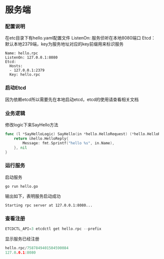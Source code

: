 # 服务端

### 配置说明
在etc目录下有hello.yaml配置文件
ListenOn: 服务侦听在本地8080端口
Etcd：默认本地2379端，key为服务地址对应的key前缀用来标识服务
```shell
Name: hello.rpc
ListenOn: 127.0.0.1:8080
Etcd:
  Hosts:
  - 127.0.0.1:2379
  Key: hello.rpc

```
### 启动Etcd
因为依赖etcd所以需要先在本地启动etcd，etcd的使用请查看相关文档


### 业务逻辑
修改logic下来SayHello方法
```go
func (l *SayHelloLogic) SayHello(in *hello.HelloRequest) (*hello.HelloReply, error) {
	return &hello.HelloReply{
		Message: fmt.Sprintf("hello %s", in.Name),
	}, nil
}
```
### 运行服务
启动服务
```shell
go run hello.go
```
输出如下，表明服务启动成功
```shell
Starting rpc server at 127.0.0.1:8080...
```


### 查看注册
```go
ETCDCTL_API=3 etcdctl get hello.rpc --prefix
```
显示服务已经注册
```go
hello.rpc/7587849401504590084
127.0.0.1:8080
```

<Vssue title="zrpcserver" />
